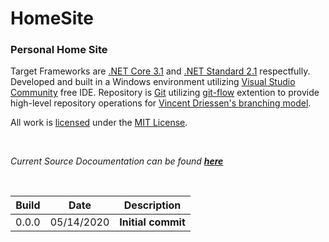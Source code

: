 # HomeSite
### Personal Home Site


Target Frameworks are [.NET Core 3.1](https://dotnet.microsoft.com/download/dotnet-core/3.1) and [.NET Standard 2.1](https://docs.microsoft.com/en-us/dotnet/standard/net-standard) respectfully. Developed and built in a Windows environment utilizing [Visual Studio Community](https://visualstudio.microsoft.com/vs/community/) free IDE. Repository is [Git](https://git-scm.com/) utilizing [git-flow](https://danielkummer.github.io/git-flow-cheatsheet/) extention to provide high-level repository operations for [Vincent Driessen's branching model](https://nvie.com/posts/a-successful-git-branching-model/).

All work is [licensed](https://github.com/cdcavell/HomeSite/blob/master/LICENSE) under the [MIT License](https://opensource.org/licenses/MIT). 

<br />

_Current Source Docoumentation can be found __[here](https://github.com/cdcavell/HomeSite/blob/master/Documentation/Source/wiki/home.md)___

<br />

| Build | Date | Description |
|-------|------|-------------|
| 0.0.0 | 05/14/2020 | __Initial commit__ |
